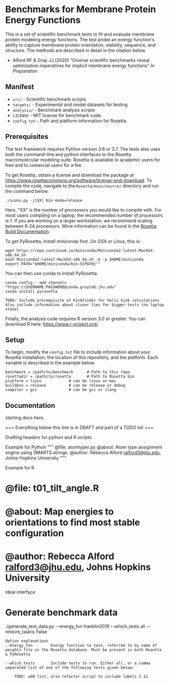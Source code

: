 # Benchmarks for Membrane Protein Energy Functions

This is a set of scientific benchmark tests to fit and evaluate membrane protein modeling energy functions. The test probe an energy function's ability to capture membrane protein orientation, stability, sequence, and structure. The methods are described in detail in the citation below. 

 - Alford RF & Gray JJ (2020) "Diverse scientific benchmarks reveal optimization imperatives for implicit membrane energy functions" _In Preparation_

## Manifest

 - `src/` - Scientific benchmark scripts
 - `targets/` - Experimental and model datasets for testing
 - `analysis/` - Benchmark analysis scripts
 - `LICENSE` - MIT license for benchmark code
 - `config.txt` - Path and platform information for Rosetta

## Prerequisites

The test framework requires Python version 3.6 or 3.7. The tests also uses both the command-line and python interfaces to the Rosetta macromolecular modeling suite. Rosetta is available to academic users for free and to comercial users for a fee. 

To get Rosetta, obtain a license and download the package at <https://www.rosettacommons.org/software/license-and-download>. To compile the code, navigate to the `Rosetta/main/source/` directory and run the command below. 

```
./scons.py -j[XX] bin mode=release 
```

Here, "XX" is the number of processors you would like to compile with. For most users compiling on a laptop, the recommended number of processors is 1. If you are working on a larger workstation, we recommend scaling between 8-24 processors. More information can be found in the [Rosetta Build Documentation](https://www.rosettacommons.org/docs/wiki/build_documentation/Build-Documentation#setting-up-rosetta-3_basic-setup). 

To get PyRosetta, install miniconda first. On OSX or Linux, this is: 

```
wget https://repo.continuum.io/miniconda/Miniconda2-latest-MacOSX-x86_64.sh
bash Miniconda2-latest-MacOSX-x86_64.sh -b -p $HOME/miniconda
export PATH="$HOME/miniconda/bin:${PATH}""
```

You can then use conda to install PyRosetta. 

```
conda config --add channels "https://USERNAME:PASSWORD@conda.graylab.jhu.edu"
conda install pyrosetta
```

```
TODO: Include prerequisite of KinkFinder for helix kink calculations
Also include information about cluser ties for bigger tests (no laptop state)
```

Finally, the analysis code requires R version 3.0 or greater. You can download R here: https://www.r-project.org/. 

## Setup

To begin, modify the `config.txt` file to include information about your Rosetta installation, the location of this repository, and the platform. Each variable is described in the example below. 

```
benchmark = /path/to/benchmark  	# Path to this repo
rosettadir = /path/to/rosetta   	# Path to Rosetta bin
platform = linux 			# can be linux or mac
buildenv = release			# can be release or debug
compiler = gcc				# can be gcc or clang
```

## Documentation

starting docs here. 


=== Everything below this line is in DRAFT and part of a TODO list ===

Drafting headers for python and R scripts

Example for Python
"""
@file: 	 atomtyper.py
@about:  Atom type assignment engine using SMARTS strings.
@author: Rebecca Alford <ralford3@jhu.edu>, Johns Hopkins University
"""

Example for R
# @file: 	t01_tilt_angle.R
# @about: 	Map energies to orientations to find most stable configuration
# @author: 	Rebecca Alford <ralford3@jhu.edu>, Johns Hopkins University

Ideal interface

# Generate benchmark data
./generate_test_data.py --energy_fxn franklin2019 --which_tests all --restore_talaris False

	Option explanations
	--energy_fxn		Energy function to test, referred to by name of weights file in the Rosetta database. Must be present in both Rosetta & PyRosetta

	--which_tests		Include tests to run. Either all, or a comma separated list of one of the following tests given below: 

		TODO: add list, also refactor script to include labels 1-12




